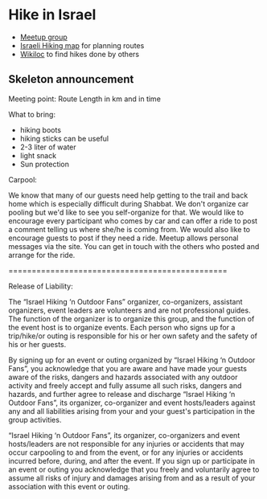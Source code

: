 # Hike in Israel

* [Meetup group](https://www.meetup.com/Israel-Hiking-outdoor-fans/)
* [Israeli Hiking map](https://israelhiking.osm.org.il/) for planning routes
* [Wikiloc](https://www.wikiloc.com/) to find hikes done by others


## Skeleton announcement

Meeting point:
Route
Length in km and in time



What to bring:

* hiking boots
* hiking sticks can be useful
* 2-3 liter of water
* light snack
* Sun protection



Carpool:

We know that many of our guests need help getting to the trail and back home which is especially difficult during Shabbat.
We don't organize car pooling but we'd like to see you self-organize for that.
We would like to encourage every participant who comes by car and can offer a ride to post a comment telling us where she/he is coming from. We would also like to encourage guests to post if they need a ride. Meetup allows personal messages via the site. You can get in touch with the others who posted and arrange for the ride.




===============================================

Release of Liability:

The “Israel Hiking ‘n Outdoor Fans” organizer, co-organizers, assistant organizers, event leaders are volunteers and are not professional guides. The function of the organizer is to organize this group, and the function of the event host is to organize events. Each person who signs up for a trip/hike/or outing is responsible for his or her own safety and the safety of his or her guests.

By signing up for an event or outing organized by “Israel Hiking ‘n Outdoor Fans”, you acknowledge that you are aware and have made your guests aware of the risks, dangers and hazards associated with any outdoor activity and freely accept and fully assume all such risks, dangers and hazards, and further agree to release and discharge “Israel Hiking ‘n Outdoor Fans”, its organizer, co-organizer and event hosts/leaders against any and all liabilities arising from your and your guest's participation in the group activities.

“Israel Hiking ‘n Outdoor Fans”, its organizer, co-organizers and event hosts/leaders are not responsible for any injuries or accidents that may occur carpooling to and from the event, or for any injuries or accidents incurred before, during, and after the event. If you sign up or participate in an event or outing you acknowledge that you freely and voluntarily agree to assume all risks of injury and damages arising from and as a result of your association with this event or outing.


